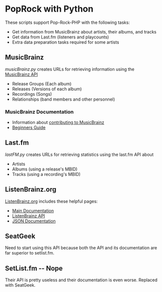 # PopRock with Python

These scripts support Pop-Rock-PHP with the following tasks:

- Get information from MusicBrainz about artists, their albums, and tracks
- Get data from Last.fm (listeners and playcounts)
- Extra data preparation tasks required for some artists

## MusicBrainz

*musicBrainz.py* creates URLs for retrieving information using the [MusicBrainz API](https://musicbrainz.org/doc/MusicBrainz_API/Examples)

- Release Groups (Each album)
- Releases (Versions of each album)
- Recordings (Songs)
- Relationships (band members and other personnel)

### MusicBrainz Documentation

- Information about [contributing to MusicBrainz](https://musicbrainz.org/doc/How_to_Contribute)
- [Beginners Guide](https://musicbrainz.org/doc/Beginners_Guide)

## Last.fm

*lastFM.py* creates URLs for retrieving statistics using the last.fm API about

- Artists
- Albums (using a release's MBID)
- Tracks (using a recording's MBID)

## ListenBrainz.org

[ListenBrainz.org](https://listenbrainz.org/) includes these helpful pages:
- [Main Documentation](https://listenbrainz.readthedocs.io/en/production/)
- [ListenBrainz API](https://listenbrainz.readthedocs.io/en/production/dev/api.html)
- [JSON Documentation](https://listenbrainz.readthedocs.io/en/production/dev/json.html)

## SeatGeek

Need to start using this API because both the API and its documentation are far superior to setlist.fm.

## SetList.fm -- Nope

Their API is pretty useless and their documentation is even worse. Replaced with SeatGeek.

